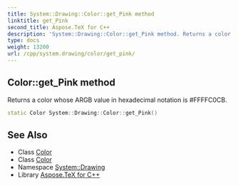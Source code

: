 ```yaml
---
title: System::Drawing::Color::get_Pink method
linktitle: get_Pink
second_title: Aspose.TeX for C++
description: 'System::Drawing::Color::get_Pink method. Returns a color whose ARGB value in hexadecimal notation is #FFFFC0CB in C++.'
type: docs
weight: 13200
url: /cpp/system.drawing/color/get_pink/
---
```

## Color::get_Pink method


Returns a color whose ARGB value in hexadecimal notation is #FFFFC0CB.

```cpp
static Color System::Drawing::Color::get_Pink()
```

## See Also

* Class [Color](../)
* Class [Color](../)
* Namespace [System::Drawing](../../)
* Library [Aspose.TeX for C++](../../../)
